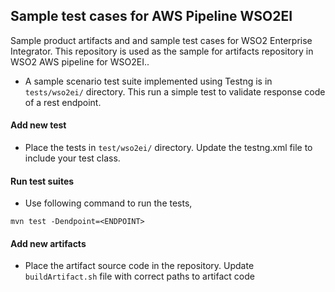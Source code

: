 ## Sample test cases for AWS Pipeline WSO2EI

Sample product artifacts and and sample test cases for WSO2 Enterprise Integrator. This repository is used as the sample for artifacts repository in WSO2 AWS pipeline for WSO2EI..

* A sample scenario test suite implemented using Testng is in `tests/wso2ei/` directory. This run a simple test to validate response code of a rest endpoint.

#### Add new test 
* Place the tests in `test/wso2ei/` directory. Update the testng.xml file to include your test class.

#### Run test suites
* Use following command to run the tests,
```
mvn test -Dendpoint=<ENDPOINT>
```

#### Add new artifacts 
* Place the artifact source code in the repository. Update `buildArtifact.sh` file with correct paths to artifact code
